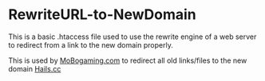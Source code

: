 # RewriteURL-to-NewDomain
This is a basic .htaccess file used to use the rewrite engine of a web server to redirect from a link to the new domain properly.

This is used by <a href="http://mobogaming.com" />MoBogaming.com</a> to redirect all old links/files to the new domain <a href="https://hails.cc" />Hails.cc</a>
